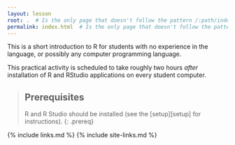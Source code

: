 ```yaml
---
layout: lesson
root: .  # Is the only page that doesn't follow the pattern /:path/index.html
permalink: index.html  # Is the only page that doesn't follow the pattern /:path/index.html
---
```

This is a short introduction to R for students with no experience in the language, or possibly any computer programming language.

This practical activity is scheduled to take roughly two hours _after_ installation of R and RStudio applications on every student computer.

> ## Prerequisites
>
> R and R Studio should be installed (see the [setup][setup] for  instructions).
{: .prereq}

{% include links.md %}
{% include site-links.md %}
